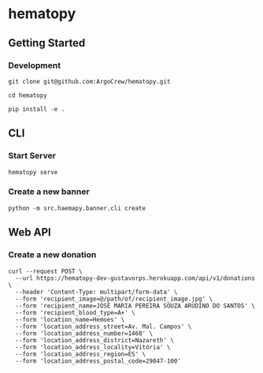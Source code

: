 hematopy
==============================

## Getting Started

### Development


```
git clone git@github.com:ArgoCrew/hematopy.git

cd hematopy

pip install -e .
```


## CLI

### Start Server
```
hematopy serve
```

### Create a new banner

```
python -m src.haemapy.banner.cli create
```


## Web API

### Create a new donation

```
curl --request POST \
  --url https://hematopy-dev-gustavorps.herokuapp.com/api/v1/donations \
  --header 'Content-Type: multipart/form-data' \
  --form 'recipient_image=@/path/of/recipient_image.jpg' \
  --form 'recipient_name=JOSÉ MARIA PEREIRA SOUZA ARUDINO DO SANTOS' \
  --form 'recipient_blood_type=A+' \
  --form 'location_name=Hemoes' \
  --form 'location_address_street=Av. Mal. Campos' \
  --form 'location_address_number=1468' \
  --form 'location_address_district=Nazareth' \
  --form 'location_address_locality=Vitória' \
  --form 'location_address_region=ES' \
  --form 'location_address_postal_code=29047-100'
```